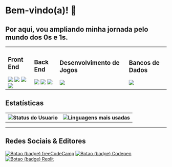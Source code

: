 <h1>  Bem-vindo(a)! 👋</h1>

<h2>Por aqui, vou ampliando minha jornada pelo mundo dos 0s e 1s.</h2>

<table>

<tr>
  <td>
<h3>Front End</h3>
<div>
  <img src="https://img.shields.io/badge/html5-%23E34F26.svg?style=for-the-badge&logo=html5&logoColor=white">
  <img src="https://img.shields.io/badge/css3-%231572B6.svg?style=for-the-badge&logo=css3&logoColor=white">
  <img src="https://img.shields.io/badge/javascript-%23323330.svg?style=for-the-badge&logo=javascript&logoColor=%23F7DF1E">
  <img src="https://img.shields.io/badge/SASS-hotpink.svg?style=for-the-badge&logo=SASS&logoColor=white"
</div>
  </td>

  <td>
<h3>Back End</h3>
<div>
  <img src="https://img.shields.io/badge/node.js-6DA55F?style=for-the-badge&logo=node.js&logoColor=white">
  <img src="https://img.shields.io/badge/express.js-%23404d59.svg?style=for-the-badge&logo=express&logoColor=%2361DAFB">
  <img src="https://img.shields.io/badge/NPM-%23000000.svg?style=for-the-badge&logo=npm&logoColor=white">
</div>
  </td>

<td>
<h3>Desenvolvimento de Jogos</h3>
<div>
  <img src="https://img.shields.io/badge/unity-%23000000.svg?style=for-the-badge&logo=unity&logoColor=white">
</div>
  </td>


  <td>
<h3>Bancos de Dados</h3>
<img src="https://img.shields.io/badge/MongoDB-%234ea94b.svg?style=for-the-badge&logo=mongodb&logoColor=white">
  </td>

</tr>
</table>

<h2>Estatísticas</h2>
<table>

<tr>
<th> <img src="https://github-readme-stats.vercel.app/api?username=guirque&theme=tokyonight&hide=stars" alt="Status do Usuario" /></th>
<th> <img src="https://github-readme-stats.vercel.app/api/top-langs/?username=guirque&layout=compact&theme=tokyonight" alt="Linguagens mais usadas" /></th>
</tr>

</table>
<hr/>

<h2>Redes Sociais & Editores</h2>
<a href="https://www.freecodecamp.org/guircc"><img src="https://img.shields.io/badge/Freecodecamp-%23123.svg?&style=for-the-badge&logo=freecodecamp&logoColor=green" alt="Botao (badge) freeCodeCamp"></a>
<a href="https://codepen.io/guircc"><img src="https://img.shields.io/badge/Codepen-000000?style=for-the-badge&logo=codepen&logoColor=white" alt="Botao (badge) Codepen"></a>
<a href="https://replit.com/@guircc"><img src="https://img.shields.io/badge/Replit-DD1200?style=for-the-badge&logo=Replit&logoColor=white" alt="Botao (badge) Replit"></a>
